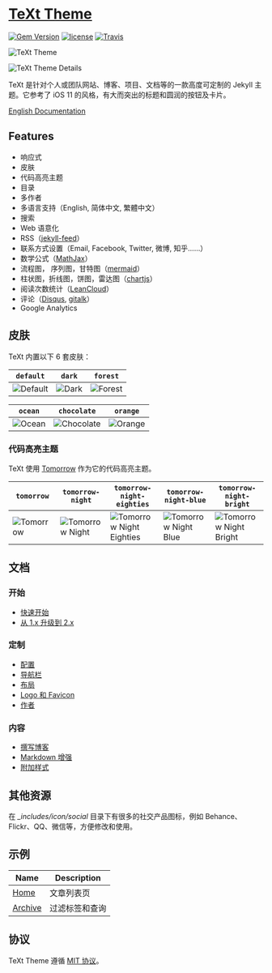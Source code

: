 # [TeXt Theme](https://github.com/kitian616/jekyll-TeXt-theme)

[![Gem Version](https://img.shields.io/gem/v/jekyll-text-theme.svg)](https://github.com/kitian616/jekyll-TeXt-theme/releases)
[![license](https://img.shields.io/github/license/kitian616/jekyll-TeXt-theme.svg)](https://github.com/kitian616/jekyll-TeXt-theme/blob/master/LICENSE)
[![Travis](https://img.shields.io/travis/kitian616/jekyll-TeXt-theme.svg)](https://travis-ci.org/kitian616/jekyll-TeXt-theme)

![TeXt Theme](https://raw.githubusercontent.com/kitian616/jekyll-TeXt-theme/master/screenshots/TeXt-home.png)

![TeXt Theme Details](https://raw.githubusercontent.com/kitian616/jekyll-TeXt-theme/master/screenshots/TeXt-layouts.png)

TeXt 是针对个人或团队网站、博客、项目、文档等的一款高度可定制的 Jekyll 主题。它参考了 iOS 11 的风格，有大而突出的标题和圆润的按钮及卡片。

[English Documentation](https://github.com/kitian616/jekyll-TeXt-theme/blob/master/README.md)

## Features

- 响应式
- 皮肤
- 代码高亮主题
- 目录
- 多作者
- 多语言支持（English, 简体中文, 繁體中文）
- 搜索
- Web 语意化
- RSS（[jekyll-feed](https://github.com/jekyll/jekyll-feed)）
- 联系方式设置（Email, Facebook, Twitter, 微博, 知乎……）
- 数学公式（[MathJax](https://www.mathjax.org/)）
- 流程图， 序列图，甘特图（[mermaid](https://mermaidjs.github.io/)）
- 柱状图，折线图，饼图，雷达图（[chartjs](http://www.chartjs.org/)）
- 阅读次数统计（[LeanCloud](https://leancloud.cn/)）
- 评论（[Disqus](https://disqus.com/), [gitalk](https://gitalk.github.io/)）
- Google Analytics

## 皮肤

TeXt 内置以下 6 套皮肤：

| `default` | `dark` | `forest` |
| --- |  --- | --- |
| ![Default](https://raw.githubusercontent.com/kitian616/jekyll-TeXt-theme/master/screenshots/skins_default.png) | ![Dark](https://raw.githubusercontent.com/kitian616/jekyll-TeXt-theme/master/screenshots/skins_dark.png) | ![Forest](https://raw.githubusercontent.com/kitian616/jekyll-TeXt-theme/master/screenshots/skins_forest.png) |

| `ocean` | `chocolate` | `orange` |
| --- |  --- | --- |
| ![Ocean](https://raw.githubusercontent.com/kitian616/jekyll-TeXt-theme/master/screenshots/skins_ocean.png) | ![Chocolate](https://raw.githubusercontent.com/kitian616/jekyll-TeXt-theme/master/screenshots/skins_chocolate.png) | ![Orange](https://raw.githubusercontent.com/kitian616/jekyll-TeXt-theme/master/screenshots/skins_orange.png) |

### 代码高亮主题

TeXt 使用 [Tomorrow](https://github.com/chriskempson/tomorrow-theme) 作为它的代码高亮主题。

| `tomorrow` | `tomorrow-night` | `tomorrow-night-eighties` | `tomorrow-night-blue` | `tomorrow-night-bright` |
| --- |  --- | --- | --- |  --- |
| ![Tomorrow](https://raw.githubusercontent.com/kitian616/jekyll-TeXt-theme/master/screenshots/highlight_tomorrow.png) | ![Tomorrow Night](https://raw.githubusercontent.com/kitian616/jekyll-TeXt-theme/master/screenshots/highlight_tomorrow-night.png) | ![Tomorrow Night Eighties](https://raw.githubusercontent.com/kitian616/jekyll-TeXt-theme/master/screenshots/highlight_tomorrow-night-eighties.png) | ![Tomorrow Night Blue](https://raw.githubusercontent.com/kitian616/jekyll-TeXt-theme/master/screenshots/highlight_tomorrow-night-blue.png) | ![Tomorrow Night Bright](https://raw.githubusercontent.com/kitian616/jekyll-TeXt-theme/master/screenshots/highlight_tomorrow-night-bright.png) |

## 文档

### 开始

- [快速开始](https://tianqi.name/jekyll-TeXt-theme/docs/zh/quick-start)
- [从 1.x 升级到 2.x](https://tianqi.name/jekyll-TeXt-theme/docs/zh/update-form-1-to-2)

### 定制

- [配置](https://tianqi.name/jekyll-TeXt-theme/docs/zh/configuration)
- [导航栏](https://tianqi.name/jekyll-TeXt-theme/docs/zh/navigation)
- [布局](https://tianqi.name/jekyll-TeXt-theme/docs/zh/layouts)
- [Logo 和 Favicon](https://tianqi.name/jekyll-TeXt-theme/docs/zh/logo-and-favicon)
- [作者](https://tianqi.name/jekyll-TeXt-theme/docs/zh/authors)

### 内容

- [撰写博客](https://tianqi.name/jekyll-TeXt-theme/docs/zh/writing-posts)
- [Markdown 增强](https://tianqi.name/jekyll-TeXt-theme/docs/zh/markdown-enhancements)
- [附加样式](https://tianqi.name/jekyll-TeXt-theme/docs/zh/additional-styles)

## 其他资源

在 *_includes/icon/social* 目录下有很多的社交产品图标，例如 Behance、Flickr、QQ、微信等，方便修改和使用。

## 示例

| Name | Description |
| --- | --- |
| [Home](https://tianqi.name/jekyll-TeXt-theme/test/) | 文章列表页 |
| [Archive](https://tianqi.name/jekyll-TeXt-theme/archive.html) | 过滤标签和查询 |

## 协议

TeXt Theme 遵循 [MIT 协议](https://github.com/kitian616/jekyll-TeXt-theme/blob/master/LICENSE)。